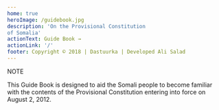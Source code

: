 ```yaml
---
home: true
heroImage: /guidebook.jpg
description: 'On the Provisional Constitution
of Somalia'
actionText: Guide Book →
actionLink: '/'
footer: Copyright © 2018 | Dastuurka | Developed Ali Salad
---
```


<div class="tip custom-block"><p class="custom-block-title">NOTE</p> <p>This Guide Book is designed to aid the Somali people to become familiar
with the contents of the Provisional Constitution entering into force on
August 2, 2012.</p></div>





